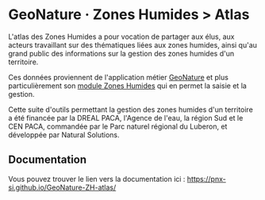 # GeoNature · Zones Humides > Atlas

L'atlas des Zones Humides a pour vocation de partager aux élus, aux acteurs travaillant sur des thématiques liées aux zones humides, ainsi qu'au grand public des informations sur la gestion des zones humides d'un territoire. 

Ces données proviennent de l'application métier [GeoNature](https://geonature.fr) et plus particulièrement son [module Zones Humides](https://github.com/PnX-SI/gn_module_ZH) qui en permet la saisie et la gestion.

Cette suite d'outils permettant la gestion des zones humides d'un territoire a été financée par la DREAL PACA, l'Agence de l'eau, la région Sud et le CEN PACA, commandée par le Parc naturel régional du Luberon, et développée par Natural Solutions.

## Documentation

Vous pouvez trouver le lien vers la documentation ici : https://pnx-si.github.io/GeoNature-ZH-atlas/
